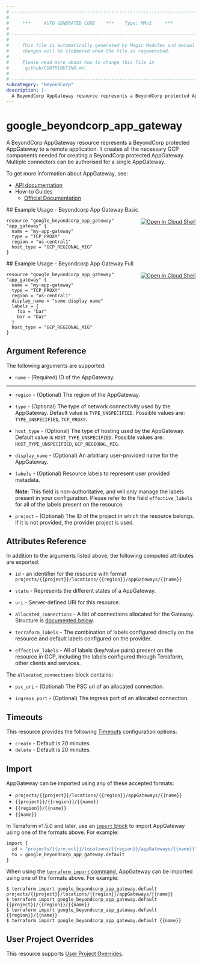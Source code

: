 ```yaml
---
# ----------------------------------------------------------------------------
#
#     ***     AUTO GENERATED CODE    ***    Type: MMv1     ***
#
# ----------------------------------------------------------------------------
#
#     This file is automatically generated by Magic Modules and manual
#     changes will be clobbered when the file is regenerated.
#
#     Please read more about how to change this file in
#     .github/CONTRIBUTING.md.
#
# ----------------------------------------------------------------------------
subcategory: "BeyondCorp"
description: |-
  A BeyondCorp AppGateway resource represents a BeyondCorp protected AppGateway to a remote application.
---
```


# google\_beyondcorp\_app\_gateway

A BeyondCorp AppGateway resource represents a BeyondCorp protected AppGateway to a remote application. It creates 
all the necessary GCP components needed for creating a BeyondCorp protected AppGateway. Multiple connectors can be 
authorised for a single AppGateway.


To get more information about AppGateway, see:

* [API documentation](https://cloud.google.com/beyondcorp/docs/reference/rest#rest-resource:-v1.projects.locations.appgateways)
* How-to Guides
    * [Official Documentation](https://cloud.google.com/beyondcorp-enterprise/docs/enable-app-connector)

<div class = "oics-button" style="float: right; margin: 0 0 -15px">
  <a href="https://console.cloud.google.com/cloudshell/open?cloudshell_git_repo=https%3A%2F%2Fgithub.com%2Fterraform-google-modules%2Fdocs-examples.git&cloudshell_working_dir=beyondcorp_app_gateway_basic&cloudshell_image=gcr.io%2Fcloudshell-images%2Fcloudshell%3Alatest&open_in_editor=main.tf&cloudshell_print=.%2Fmotd&cloudshell_tutorial=.%2Ftutorial.md" target="_blank">
    <img alt="Open in Cloud Shell" src="//gstatic.com/cloudssh/images/open-btn.svg" style="max-height: 44px; margin: 32px auto; max-width: 100%;">
  </a>
</div>
## Example Usage - Beyondcorp App Gateway Basic


```hcl
resource "google_beyondcorp_app_gateway" "app_gateway" {
  name = "my-app-gateway"
  type = "TCP_PROXY"
  region = "us-central1"
  host_type = "GCP_REGIONAL_MIG"
}
```
<div class = "oics-button" style="float: right; margin: 0 0 -15px">
  <a href="https://console.cloud.google.com/cloudshell/open?cloudshell_git_repo=https%3A%2F%2Fgithub.com%2Fterraform-google-modules%2Fdocs-examples.git&cloudshell_working_dir=beyondcorp_app_gateway_full&cloudshell_image=gcr.io%2Fcloudshell-images%2Fcloudshell%3Alatest&open_in_editor=main.tf&cloudshell_print=.%2Fmotd&cloudshell_tutorial=.%2Ftutorial.md" target="_blank">
    <img alt="Open in Cloud Shell" src="//gstatic.com/cloudssh/images/open-btn.svg" style="max-height: 44px; margin: 32px auto; max-width: 100%;">
  </a>
</div>
## Example Usage - Beyondcorp App Gateway Full


```hcl
resource "google_beyondcorp_app_gateway" "app_gateway" {
  name = "my-app-gateway"
  type = "TCP_PROXY"
  region = "us-central1"
  display_name = "some display name"
  labels = {
    foo = "bar"
    bar = "baz"
  }
  host_type = "GCP_REGIONAL_MIG"
}
```

## Argument Reference

The following arguments are supported:


* `name` -
  (Required)
  ID of the AppGateway.


- - -


* `region` -
  (Optional)
  The region of the AppGateway.

* `type` -
  (Optional)
  The type of network connectivity used by the AppGateway.
  Default value is `TYPE_UNSPECIFIED`.
  Possible values are: `TYPE_UNSPECIFIED`, `TCP_PROXY`.

* `host_type` -
  (Optional)
  The type of hosting used by the AppGateway.
  Default value is `HOST_TYPE_UNSPECIFIED`.
  Possible values are: `HOST_TYPE_UNSPECIFIED`, `GCP_REGIONAL_MIG`.

* `display_name` -
  (Optional)
  An arbitrary user-provided name for the AppGateway.

* `labels` -
  (Optional)
  Resource labels to represent user provided metadata.

  **Note**: This field is non-authoritative, and will only manage the labels present in your configuration.
  Please refer to the field `effective_labels` for all of the labels present on the resource.

* `project` - (Optional) The ID of the project in which the resource belongs.
    If it is not provided, the provider project is used.


## Attributes Reference

In addition to the arguments listed above, the following computed attributes are exported:

* `id` - an identifier for the resource with format `projects/{{project}}/locations/{{region}}/appGateways/{{name}}`

* `state` -
  Represents the different states of a AppGateway.

* `uri` -
  Server-defined URI for this resource.

* `allocated_connections` -
  A list of connections allocated for the Gateway.
  Structure is [documented below](#nested_allocated_connections).

* `terraform_labels` -
  The combination of labels configured directly on the resource
   and default labels configured on the provider.

* `effective_labels` -
  All of labels (key/value pairs) present on the resource in GCP, including the labels configured through Terraform, other clients and services.


<a name="nested_allocated_connections"></a>The `allocated_connections` block contains:

* `psc_uri` -
  (Optional)
  The PSC uri of an allocated connection.

* `ingress_port` -
  (Optional)
  The ingress port of an allocated connection.

## Timeouts

This resource provides the following
[Timeouts](https://developer.hashicorp.com/terraform/plugin/sdkv2/resources/retries-and-customizable-timeouts) configuration options:

- `create` - Default is 20 minutes.
- `delete` - Default is 20 minutes.

## Import


AppGateway can be imported using any of these accepted formats:

* `projects/{{project}}/locations/{{region}}/appGateways/{{name}}`
* `{{project}}/{{region}}/{{name}}`
* `{{region}}/{{name}}`
* `{{name}}`


In Terraform v1.5.0 and later, use an [`import` block](https://developer.hashicorp.com/terraform/language/import) to import AppGateway using one of the formats above. For example:

```tf
import {
  id = "projects/{{project}}/locations/{{region}}/appGateways/{{name}}"
  to = google_beyondcorp_app_gateway.default
}
```

When using the [`terraform import` command](https://developer.hashicorp.com/terraform/cli/commands/import), AppGateway can be imported using one of the formats above. For example:

```
$ terraform import google_beyondcorp_app_gateway.default projects/{{project}}/locations/{{region}}/appGateways/{{name}}
$ terraform import google_beyondcorp_app_gateway.default {{project}}/{{region}}/{{name}}
$ terraform import google_beyondcorp_app_gateway.default {{region}}/{{name}}
$ terraform import google_beyondcorp_app_gateway.default {{name}}
```

## User Project Overrides

This resource supports [User Project Overrides](https://registry.terraform.io/providers/hashicorp/google/latest/docs/guides/provider_reference#user_project_override).
